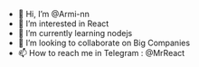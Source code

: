 - 👋 Hi, I’m @Armi-nn                         
- 👀 I’m interested in React                                          
- 🌱 I’m currently learning nodejs                                              
- 💞️ I’m looking to collaborate on Big Companies                                              
- 📫 How to reach me in Telegram : @MrReact                               
<!--- 
Armi-nn/Armi-nn is a ✨ special ✨ repository because its `README.md` (this file) appears on your GitHub profile.
You can click the Preview link to take a look at your changes.
--->
